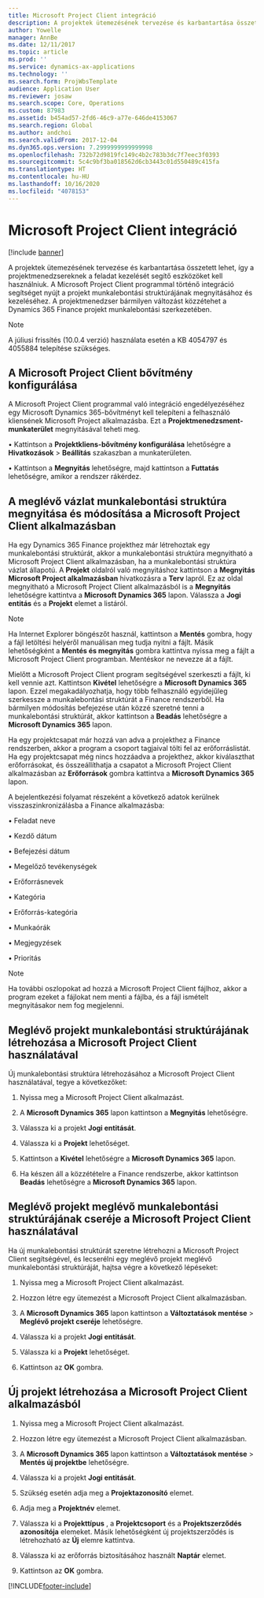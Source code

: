 ```yaml
---
title: Microsoft Project Client integráció
description: A projektek ütemezésének tervezése és karbantartása összetett lehet, így a projektmenedzsereknek a feladat kezelését segítő eszközöket kell használniuk. A Microsoft Project Client programmal történő integráció segítséget nyújt a projekt munkalebontási struktúrájának megnyitásához és kezeléséhez.
author: Yowelle
manager: AnnBe
ms.date: 12/11/2017
ms.topic: article
ms.prod: ''
ms.service: dynamics-ax-applications
ms.technology: ''
ms.search.form: ProjWbsTemplate
audience: Application User
ms.reviewer: josaw
ms.search.scope: Core, Operations
ms.custom: 87983
ms.assetid: b454ad57-2fd6-46c9-a77e-646de4153067
ms.search.region: Global
ms.author: andchoi
ms.search.validFrom: 2017-12-04
ms.dyn365.ops.version: 7.2999999999999998
ms.openlocfilehash: 732b72d9819fc149c4b2c783b3dc7f7eec3f0393
ms.sourcegitcommit: 5c4c9bf3ba018562d6cb3443c01d550489c415fa
ms.translationtype: HT
ms.contentlocale: hu-HU
ms.lasthandoff: 10/16/2020
ms.locfileid: "4078153"
---
```

# <a name="microsoft-project-client-integration"></a>Microsoft Project Client integráció

[!include [banner](../includes/banner.md)]

A projektek ütemezésének tervezése és karbantartása összetett lehet, így a projektmenedzsereknek a feladat kezelését segítő eszközöket kell használniuk. A Microsoft Project Client programmal történő integráció segítséget nyújt a projekt munkalebontási struktúrájának megnyitásához és kezeléséhez. A projektmenedzser bármilyen változást közzétehet a Dynamics 365 Finance projekt munkalebontási szerkezetében.

> [!NOTE]
> A júliusi frissítés (10.0.4 verzió) használata esetén a KB 4054797 és 4055884 telepítése szükséges.

## <a name="configure-the-microsoft-project-client-add-in"></a>A Microsoft Project Client bővítmény konfigurálása
A Microsoft Project Client programmal való integráció engedélyezéséhez egy Microsoft Dynamics 365-bővítményt kell telepíteni a felhasználó kliensének Microsoft Project alkalmazásba. Ezt a **Projektmenedzsment-munkaterület** megnyitásával teheti meg.

•   Kattintson a **Projektkliens-bővítmény konfigurálása** lehetőségre a **Hivatkozások** > **Beállítás** szakaszban a munkaterületen.

•   Kattintson a **Megnyitás** lehetőségre, majd kattintson a **Futtatás** lehetőségre, amikor a rendszer rákérdez.

## <a name="open-and-edit-an-existing-draft-work-breakdown-structure-in-microsoft-project-client"></a>A meglévő vázlat munkalebontási struktúra megnyitása és módosítása a Microsoft Project Client alkalmazásban
Ha egy Dynamics 365 Finance projekthez már létrehoztak egy munkalebontási struktúrát, akkor a munkalebontási struktúra megnyitható a Microsoft Project Client alkalmazásban, ha a munkalebontási struktúra vázlat állapotú. A **Projekt** oldalról való megnyitáshoz kattintson a **Megnyitás Microsoft Project alkalmazásban** hivatkozásra a **Terv** lapról. Ez az oldal megnyitható a Microsoft Project Client alkalmazásból is a **Megnyitás** lehetőségre kattintva a **Microsoft Dynamics 365** lapon. Válassza a **Jogi entitás** és a **Projekt** elemet a listáról.

> [!NOTE]
> Ha Internet Explorer böngészőt használ, kattintson a **Mentés** gombra, hogy a fájl letöltési helyéről manuálisan meg tudja nyitni a fájlt. Másik lehetőségként a **Mentés és megnyitás** gombra kattintva nyissa meg a fájlt a Microsoft Project Client programban. Mentéskor ne nevezze át a fájlt.

Mielőtt a Microsoft Project Client program segítségével szerkeszti a fájlt, ki kell vennie azt. Kattintson **Kivétel** lehetőségre a **Microsoft Dynamics 365** lapon. Ezzel megakadályozhatja, hogy több felhasználó egyidejűleg szerkessze a munkalebontási struktúrát a Finance rendszerből. Ha bármilyen módosítás befejezése után közzé szeretné tenni a munkalebontási struktúrát, akkor kattintson a **Beadás** lehetőségre a **Microsoft Dynamics 365** lapon.

Ha egy projektcsapat már hozzá van adva a projekthez a Finance rendszerben, akkor a program a csoport tagjaival tölti fel az erőforráslistát. Ha egy projektcsapat még nincs hozzáadva a projekthez, akkor kiválaszthat erőforrásokat, és összeállíthatja a csapatot a Microsoft Project Client alkalmazásban az **Erőforrások** gombra kattintva a **Microsoft Dynamics 365** lapon. 

A bejelentkezési folyamat részeként a következő adatok kerülnek visszaszinkronizálásba a Finance alkalmazásba:

•   Feladat neve

•   Kezdő dátum

•   Befejezési dátum

•   Megelőző tevékenységek

•   Erőforrásnevek

•   Kategória

•   Erőforrás-kategória

•   Munkaórák

•   Megjegyzések

•   Prioritás

> [!NOTE]
> Ha további oszlopokat ad hozzá a Microsoft Project Client fájlhoz, akkor a program ezeket a fájlokat nem menti a fájlba, és a fájl ismételt megnyitásakor nem fog megjelenni.

## <a name="create-the-work-breakdown-structure-for-an-existing-project-using-microsoft-project-client"></a>Meglévő projekt munkalebontási struktúrájának létrehozása a Microsoft Project Client használatával
Új munkalebontási struktúra létrehozásához a Microsoft Project Client használatával, tegye a következőket:


1.  Nyissa meg a Microsoft Project Client alkalmazást.

2.  A **Microsoft Dynamics 365** lapon kattintson a **Megnyitás** lehetőségre.

3.  Válassza ki a projekt **Jogi entitását**.

4.  Válassza ki a **Projekt** lehetőséget.

5.  Kattintson a **Kivétel** lehetőségre a **Microsoft Dynamics 365** lapon.

6.  Ha készen áll a közzétételre a Finance rendszerbe, akkor kattintson **Beadás** lehetőségre a **Microsoft Dynamics 365** lapon.

## <a name="replace-the-existing-work-breakdown-structure-for-an-existing-project-using-microsoft-project-client"></a>Meglévő projekt meglévő munkalebontási struktúrájának cseréje a Microsoft Project Client használatával
Ha új munkalebontási struktúrát szeretne létrehozni a Microsoft Project Client segítségével, és lecserélni egy meglévő projekt meglévő munkalebontási struktúráját, hajtsa végre a következő lépéseket:

1.  Nyissa meg a Microsoft Project Client alkalmazást.

2.  Hozzon létre egy ütemezést a Microsoft Project Client alkalmazásban.

3.  A **Microsoft Dynamics 365** lapon kattintson a **Változtatások mentése** > **Meglévő projekt cseréje** lehetőségre.

4.  Válassza ki a projekt **Jogi entitását**.

5.  Válassza ki a **Projekt** lehetőséget.

6.  Kattintson az **OK** gombra.

## <a name="create-a-new-project-from-within-microsoft-project-client"></a>Új projekt létrehozása a Microsoft Project Client alkalmazásból


1.  Nyissa meg a Microsoft Project Client alkalmazást.

2.  Hozzon létre egy ütemezést a Microsoft Project Client alkalmazásban.

3.  A **Microsoft Dynamics 365** lapon kattintson a **Változtatások mentése** > **Mentés új projektbe** lehetőségre.

4.  Válassza ki a projekt **Jogi entitását**.

5.  Szükség esetén adja meg a **Projektazonosító** elemet.

6.  Adja meg a **Projektnév** elemet.

7.  Válassza ki a **Projekttípus** , a **Projektcsoport** és a **Projektszerződés azonosítója** elemeket. Másik lehetőségként új projektszerződés is létrehozható az **Új** elemre kattintva.

8.  Válassza ki az erőforrás biztosításához használt **Naptár** elemet.

11. Kattintson az **OK** gombra.


[!INCLUDE[footer-include](../includes/footer-banner.md)]